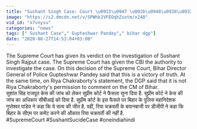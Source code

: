 ```yaml
---
title: "Sushant Singh Case: Court \u0915\u0947 \u092b\u0948\u0938\u0932\u0947 \u0915\u0947 \u092c\u093e\u0926 Bihar DGP \u0928\u0947 Rhea Chakraborty \u0915\u094b \u0915\u0939\u093e \u092f\u0947 \u0935\u0928\u0907\u0902\u0921\u093f\u092f\u093e \u0939\u093f\u0902\u0926\u0940"
image: "https://s2.dmcdn.net/v/SPWhk1VFEOqhZsotm/x240"
vid_id: "x7vnysu"
categories: "news"
tags: [" Sushant Case"," Gupteshwar Pandey"," bihar dgp"]
date: "2020-08-27T14:53:04+03:00"
---
```

The Supreme Court has given its verdict on the investigation of Sushant Singh Rajput case. The Supreme Court has given the CBI the authority to investigate the case. On this decision of the Supreme Court, Bihar Director General of Police Gupteshwar Pandey said that this is a victory of truth. At the same time, on Riya Chakraborty's statement, the DGP said that it is not Riya Chakraborty's permission to comment on the CM of Bihar.    <br>सुशांत सिंह राजपूत केस की जांच को लेकर सुप्रीम कोर्ट ने फैसला सुना दिया है. सुप्रीम कोर्ट ने केस की जांच का अधिकार सीबीआई को दिया है. सुप्रीम कोर्ट के इस फैसले पर बिहार के पुलिस महानिदेशक गुप्तेश्वर पांडेय ने कहा कि ये सत्य की जीत है. वहीं, रिया चक्रवर्ती के बयानबाजी पर डीजीपी ने कहा कि बिहार के सीएम पर कमेंट करने की औकात रिया चक्रवर्ती की नहीं है.    <br>#SupremeCourt #SushantSucideCase #oneindiahindi
